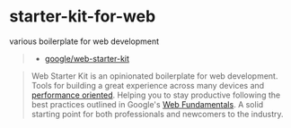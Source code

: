 # starter-kit-for-web
various boilerplate for web development

> * [google/web-starter-kit](https://github.com/google/web-starter-kit)

> Web Starter Kit is an opinionated boilerplate for web development. Tools for building a great experience across many devices and [performance oriented](https://github.com/google/web-starter-kit/blob/master/README.md#web-performance). Helping you to stay productive following the best practices outlined in Google's [Web Fundamentals](https://developers.google.com/web/fundamentals). A solid starting point for both professionals and newcomers to the industry.

